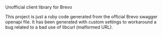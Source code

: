 Unofficial client library for Brevo

This project is just a ruby code generated from the official Brevo swagger openapi file.
It has been generated with custom settings to workaround a bug related to a bad use of libcurl (malformed URL).
